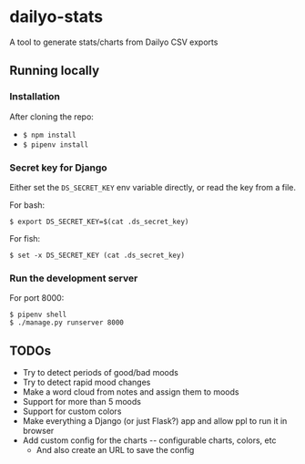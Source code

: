 # dailyo-stats

A tool to generate stats/charts from Dailyo CSV exports

## Running locally

### Installation

After cloning the repo:

- `$ npm install`
- `$ pipenv install`

### Secret key for Django

Either set the `DS_SECRET_KEY` env variable directly, or read the key from a file.

For bash:

```
$ export DS_SECRET_KEY=$(cat .ds_secret_key)
```

For fish:

```
$ set -x DS_SECRET_KEY (cat .ds_secret_key)
```

### Run the development server

For port 8000:

```
$ pipenv shell
$ ./manage.py runserver 8000
```

## TODOs

- Try to detect periods of good/bad moods
- Try to detect rapid mood changes
- Make a word cloud from notes and assign them to moods
- Support for more than 5 moods
- Support for custom colors
- Make everything a Django (or just Flask?) app and allow ppl to run it in browser
- Add custom config for the charts -- configurable charts, colors, etc
    + And also create an URL to save the config
